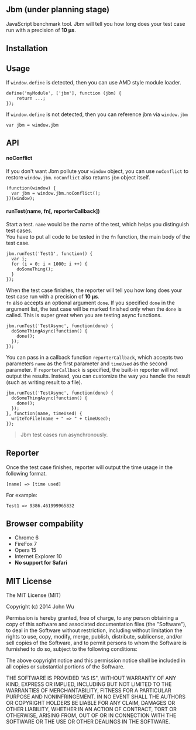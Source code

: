 ## Jbm (under planning stage)
JavaScript benchmark tool. Jbm will tell you how long does your test case run with a precision of **10 µs**.

## Installation

## Usage
If `window.define` is detected, then you can use AMD style module loader.

```
define('myModule', ['jbm'], function (jbm) {
    return ...;
});
```

If `window.define` is not detected, then you can reference jbm via `window.jbm`

```
var jbm = window.jbm
```

## API
#### noConflict
If you don't want Jbm pollute your `window` object, you can use `noConflict` to restore `window.jbm`. `noConflict` also returns `jbm` object itself.

```
(function(window) {
  var jbm = window.jbm.noConflict();
})(window);
```

#### runTest(name, fn[, reporterCallback])
Start a test. `name` would be the name of the test, which helps you distinguish test cases.  
You have to put all code to be tested in the `fn` function, the main body of the test case. 

```
jbm.runTest('Test1', function() {
  var i;
  for (i = 0; i < 1000; i ++) {
    doSomeThing();
  }
});
```

When the test case finishes, the reporter will tell you how long does your test case run with a precision of **10 µs**.  
`fn` also accepts an optional argument `done`. If you specified `done` in the argument list, the test case will be marked finished only when the `done` is called. This is super great when you are testing async functions.

```
jbm.runTest('TestAsync', function(done) {
  doSomeThingAsync(function() {
    done();
  });
});
```

You can pass in a callback function `reporterCallback`, which accepts two parameters `name` as the first parameter and `timeUsed` as the second parameter. If `reporterCallback` is specified, the built-in reporter will not output the results. Instead, you can customize the way you handle the result (such as writing result to a file).  

```
jbm.runTest('TestAsync', function(done) {
  doSomeThingAsync(function() {
    done();
  });
}, function(name, timeUsed) {
  writeToFile(name + " => " + timeUsed);
});
```

> Jbm test cases run asynchronously.

## Reporter
Once the test case finishes, reporter will output the time usage in the following format.

```
[name] => [time used]
```

For example:

```
Test1 => 9386.461999965832
```

## Browser compability

- Chrome 6
- FireFox 7
- Opera 15
- Internet Explorer 10
- __No support for Safari__

## MIT License
The MIT License (MIT)

Copyright (c) 2014 John Wu

Permission is hereby granted, free of charge, to any person obtaining a copy
of this software and associated documentation files (the "Software"), to deal
in the Software without restriction, including without limitation the rights
to use, copy, modify, merge, publish, distribute, sublicense, and/or sell
copies of the Software, and to permit persons to whom the Software is
furnished to do so, subject to the following conditions:

The above copyright notice and this permission notice shall be included in
all copies or substantial portions of the Software.

THE SOFTWARE IS PROVIDED "AS IS", WITHOUT WARRANTY OF ANY KIND, EXPRESS OR
IMPLIED, INCLUDING BUT NOT LIMITED TO THE WARRANTIES OF MERCHANTABILITY,
FITNESS FOR A PARTICULAR PURPOSE AND NONINFRINGEMENT. IN NO EVENT SHALL THE
AUTHORS OR COPYRIGHT HOLDERS BE LIABLE FOR ANY CLAIM, DAMAGES OR OTHER
LIABILITY, WHETHER IN AN ACTION OF CONTRACT, TORT OR OTHERWISE, ARISING FROM,
OUT OF OR IN CONNECTION WITH THE SOFTWARE OR THE USE OR OTHER DEALINGS IN
THE SOFTWARE.
